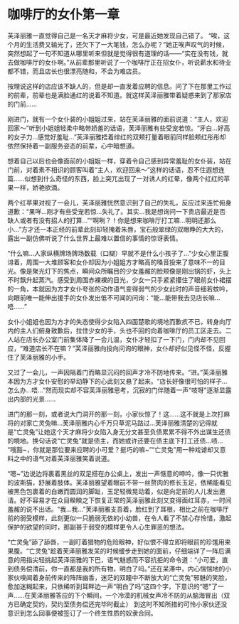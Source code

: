 # 咖啡厅的女仆第一章

芙泽丽雅一直觉得自己是一名天才麻将少女，可是最近她发现自己错了。 “唉，这个月的生活费又输光了，还欠下了一大笔钱，怎么办呢？”她正唉声叹气的时候，突然想起了一句不知道从哪里听来但就是觉得很有道理的话——“实在没有钱，就去做咖啡厅的女仆啊。”从前辈那里听说了一个咖啡厅正在招女仆，听说薪水和待业都不错，而且店长也很漂亮随和，不会为难店员。

按理说这样的店应该不缺人的，但是却一直发着应聘的信息。问了下在那里工作过的前辈，前辈也是满脸通红的说着不知道。就这样芙泽丽雅带着疑惑来到了那家店的门前……

刚进门，就有一个女仆装的小姐姐过来，站在芙泽丽雅的面前说道：“主人，欢迎回家～”听到小姐姐轻柔中略带娇羞的话语，芙泽丽雅有些受宠若惊。“牙白…好高的女子力…感觉好羞耻…”芙泽丽雅捂着绯红的双颊打量着眼前同样脸颊红彤彤却依然保持着一副服务姿态的前辈，心中暗想道。

想着自己以后也会像面前的小姐姐一样，穿着令自己感到异常羞耻的女仆装，站在门前，对着素不相识的顾客叫着“主人，欢迎回来～”这样的话语，忍不住遐想连篇……似想到什么奇怪的东西，脸上突兀出现了一对诱人的红晕，像两个红红的苹果一样，娇艳欲滴。

两个红苹果对视了一会儿，芙泽丽雅恍然意识到了自己的失礼，反应过来连忙俯身道歉：“果咩…刚才有些受宠若惊…失礼了。其实…我是想询问一下贵店最近是否缺人或者有没有招人的打算…”“啊咧？！你是想来咖啡厅打工嘛…明明还那么小…”方才还一本正经的前辈此刻却轻掩着朱唇，宝石般翠绿的双眼睁的大大的，露出一副仿佛听说了什么世界上最难以置信的事情的惊讶表情。

“什么嘛…人家纵横牌场牌场数载（口糊）早就不是什么小孩子了…”少女心里正腹诽着，周围一大堆顾客和女仆却因为小姐姐方才略高的嗓音投来了意味不一的目光。像是聚光灯下的焦点，瞬间众所瞩目的少女羞赧的脸颊像是刚出锅的虾，头上不时飘升起蒸汽。感受到周围赤裸裸的目光，少女一只手紧紧攥住了眼前女仆裙摆的一角，本就因为方才女仆夸张的动作语气变得弱气的少女此时的声音细若蚊吟，向眼前唯一能伸出援手的女仆发出低不可闻的问询：“能…能带我去见店长嘛…唔……”

女仆小姐姐也因为方才的失态使得少女陷入四面楚歌的境地而歉疚不已，转身向厅内的主人们俯身致歉后，拉住少女的手，头也不回的向着咖啡厅的员工区走去。二人站在店长办公室门前集体降了一会儿温，女仆才轻扣了一下门，门内却不见回应，“难道店长不在嘛？”芙泽丽雅向投向问询的眼神，女仆却好似见怪不怪，反握住了芙泽丽雅的小手。

又过了一会儿，一声因隔着门而略显沉闷的回声才冷不防地传来。“进。”芙泽丽雅本因为方才女仆安慰的举动静下的心此刻又悬了起来。“店长好像很可怕的样子…怎么办…唔…”然而现实却不容芙泽丽雅思考，沉寂的门伴随着一声“吱呀”逐渐显露出内部的光景……

进门的那一刻，或者说大门洞开的那一刻，小家伙惊了！这……这不就是上次打麻将的对家亡灵兔嘛…芙泽丽雅内心千万只草泥马路过…芙泽丽雅清楚的记得就是“亡灵兔”让她这个天才麻将少女陷入身无分文甚至负债累累不得不外出谋生还债的境地。换句话说“亡灵兔”就是债主，而她或许还要在债主底下打工还债…啧… “哦豁~，你就是那位要来应聘的小可爱？挺巧的嘛~”“亡灵兔”用一种戏谑却又意料之中的语气对着芙泽丽雅笑着说道。

“嗯~”边说边将裹着黑丝的双足搭在办公桌上，发出一声惬意的呻吟，像一只优雅的波斯猫，舒展着肢体。芙泽丽雅望着眼前不带一丝赘肉的修长玉足，依稀能看见被黑色包裹着的白嫩而圆润的脚趾，玉足轻微晃动着，似是向足前的人儿发出邀请。好不容易才在众目睽睽之下恢复正常的芙泽丽雅此刻又变得面红耳赤，一时间羞赧的说不出话。“我…我…”芙泽丽雅支吾着，脸红到了耳根，相比之前在咖啡厅前的弱受模样，此刻更似一只脆弱无依的小幼兽，在令人看了不禁心存怜惜，激起保护的欲望的同时，那副甚于弱受的模样更令人心生罪恶的想法。

“亡灵兔”舔了舔唇，一副盯着猎物的危险眼神，好似恨不得立即将眼前的珍馐用来果腹。“亡灵兔”趁着芙泽丽雅发呆的时候缓步走到她的面前，仔细端详了一阵后满意的用指尖轻挑起芙泽丽雅的下巴，语气魅惑而不容抗拒的命令道：“小可爱，直到债务偿清前，你一直都是我的所有物，明白了吗。”还在呆滞中，内心惴惴地的小家伙嗅闻着身前传来的阵阵幽香，迷茫的双瞳中不断放大的“亡灵兔”邪魅的笑脸，愈加迷糊起来，只依稀听到耳畔边一声“明白了吗”这四个字，下意识的“嗯”了一声……在芙泽丽雅答应的下个瞬间，一个冷漠的机械女声冷不防的从脑海冒出（双方已确定契约，契约至债务偿还完毕时截止） 到这时不知所措的可怜小家伙还没意识到怎么回事便被签订了一个终生性质的奴隶合同。

